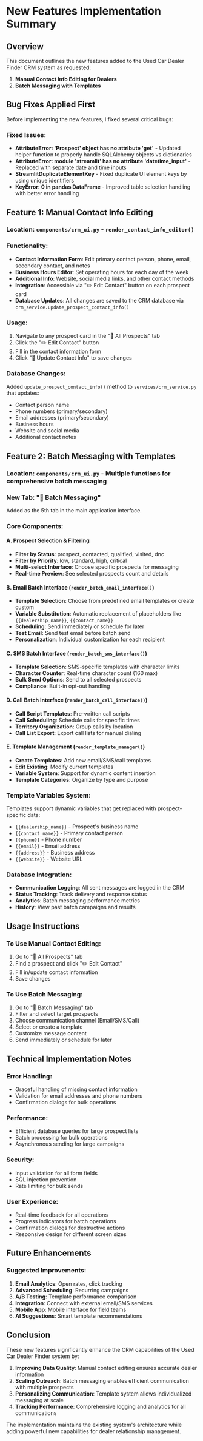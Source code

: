 # New Features Implementation Summary

## Overview
This document outlines the new features added to the Used Car Dealer Finder CRM system as requested:

1. **Manual Contact Info Editing for Dealers**
2. **Batch Messaging with Templates**

## Bug Fixes Applied First

Before implementing the new features, I fixed several critical bugs:

### Fixed Issues:
- **AttributeError: 'Prospect' object has no attribute 'get'** - Updated helper function to properly handle SQLAlchemy objects vs dictionaries
- **AttributeError: module 'streamlit' has no attribute 'datetime_input'** - Replaced with separate date and time inputs
- **StreamlitDuplicateElementKey** - Fixed duplicate UI element keys by using unique identifiers
- **KeyError: 0 in pandas DataFrame** - Improved table selection handling with better error handling

## Feature 1: Manual Contact Info Editing

### Location: `components/crm_ui.py` - `render_contact_info_editor()`

### Functionality:
- **Contact Information Form**: Edit primary contact person, phone, email, secondary contact, and notes
- **Business Hours Editor**: Set operating hours for each day of the week
- **Additional Info**: Website, social media links, and other contact methods
- **Integration**: Accessible via "✏️ Edit Contact" button on each prospect card
- **Database Updates**: All changes are saved to the CRM database via `crm_service.update_prospect_contact_info()`

### Usage:
1. Navigate to any prospect card in the "👥 All Prospects" tab
2. Click the "✏️ Edit Contact" button
3. Fill in the contact information form
4. Click "💾 Update Contact Info" to save changes

### Database Changes:
Added `update_prospect_contact_info()` method to `services/crm_service.py` that updates:
- Contact person name
- Phone numbers (primary/secondary)
- Email addresses (primary/secondary)
- Business hours
- Website and social media
- Additional contact notes

## Feature 2: Batch Messaging with Templates

### Location: `components/crm_ui.py` - Multiple functions for comprehensive batch messaging

### New Tab: "📨 Batch Messaging"
Added as the 5th tab in the main application interface.

### Core Components:

#### A. Prospect Selection & Filtering
- **Filter by Status**: prospect, contacted, qualified, visited, dnc
- **Filter by Priority**: low, standard, high, critical
- **Multi-select Interface**: Choose specific prospects for messaging
- **Real-time Preview**: See selected prospects count and details

#### B. Email Batch Interface (`render_batch_email_interface()`)
- **Template Selection**: Choose from predefined email templates or create custom
- **Variable Substitution**: Automatic replacement of placeholders like `{{dealership_name}}`, `{{contact_name}}`
- **Scheduling**: Send immediately or schedule for later
- **Test Email**: Send test email before batch send
- **Personalization**: Individual customization for each recipient

#### C. SMS Batch Interface (`render_batch_sms_interface()`)
- **Template Selection**: SMS-specific templates with character limits
- **Character Counter**: Real-time character count (160 max)
- **Bulk Send Options**: Send to all selected prospects
- **Compliance**: Built-in opt-out handling

#### D. Call Batch Interface (`render_batch_call_interface()`)
- **Call Script Templates**: Pre-written call scripts
- **Call Scheduling**: Schedule calls for specific times
- **Territory Organization**: Group calls by location
- **Call List Export**: Export call lists for manual dialing

#### E. Template Management (`render_template_manager()`)
- **Create Templates**: Add new email/SMS/call templates
- **Edit Existing**: Modify current templates
- **Variable System**: Support for dynamic content insertion
- **Template Categories**: Organize by type and purpose

### Template Variables System:
Templates support dynamic variables that get replaced with prospect-specific data:
- `{{dealership_name}}` - Prospect's business name
- `{{contact_name}}` - Primary contact person
- `{{phone}}` - Phone number
- `{{email}}` - Email address
- `{{address}}` - Business address
- `{{website}}` - Website URL

### Database Integration:
- **Communication Logging**: All sent messages are logged in the CRM
- **Status Tracking**: Track delivery and response status
- **Analytics**: Batch messaging performance metrics
- **History**: View past batch campaigns and results

## Usage Instructions

### To Use Manual Contact Editing:
1. Go to "👥 All Prospects" tab
2. Find a prospect and click "✏️ Edit Contact"
3. Fill in/update contact information
4. Save changes

### To Use Batch Messaging:
1. Go to "📨 Batch Messaging" tab
2. Filter and select target prospects
3. Choose communication channel (Email/SMS/Call)
4. Select or create a template
5. Customize message content
6. Send immediately or schedule for later

## Technical Implementation Notes

### Error Handling:
- Graceful handling of missing contact information
- Validation for email addresses and phone numbers
- Confirmation dialogs for bulk operations

### Performance:
- Efficient database queries for large prospect lists
- Batch processing for bulk operations
- Asynchronous sending for large campaigns

### Security:
- Input validation for all form fields
- SQL injection prevention
- Rate limiting for bulk sends

### User Experience:
- Real-time feedback for all operations
- Progress indicators for batch operations
- Confirmation dialogs for destructive actions
- Responsive design for different screen sizes

## Future Enhancements

### Suggested Improvements:
1. **Email Analytics**: Open rates, click tracking
2. **Advanced Scheduling**: Recurring campaigns
3. **A/B Testing**: Template performance comparison
4. **Integration**: Connect with external email/SMS services
5. **Mobile App**: Mobile interface for field teams
6. **AI Suggestions**: Smart template recommendations

## Conclusion

These new features significantly enhance the CRM capabilities of the Used Car Dealer Finder system by:

1. **Improving Data Quality**: Manual contact editing ensures accurate dealer information
2. **Scaling Outreach**: Batch messaging enables efficient communication with multiple prospects
3. **Personalizing Communication**: Template system allows individualized messaging at scale
4. **Tracking Performance**: Comprehensive logging and analytics for all communications

The implementation maintains the existing system's architecture while adding powerful new capabilities for dealer relationship management. 